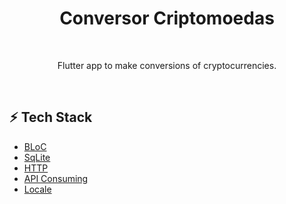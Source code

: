 <h1 align="center">
  Conversor Criptomoedas
</h1>
<br>
<p align="center">Flutter app to make conversions of cryptocurrencies.</p>
<br>

## :zap: **Tech Stack**



-   [BLoC]()
-   [SqLite]()
-   [HTTP]()
-   [API Consuming]()
-   [Locale]()
